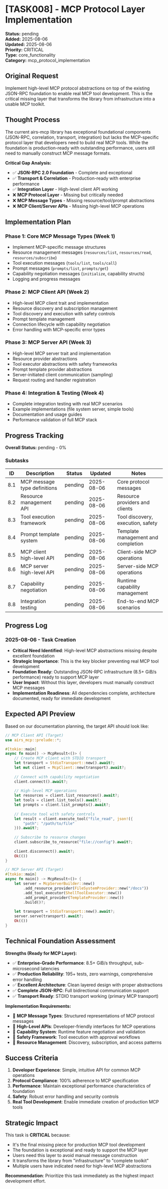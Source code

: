 # [TASK008] - MCP Protocol Layer Implementation

**Status:** pending  
**Added:** 2025-08-06  
**Updated:** 2025-08-06  
**Priority:** CRITICAL  
**Type:** core_functionality  
**Category:** mcp_protocol_implementation

## Original Request
Implement high-level MCP protocol abstractions on top of the existing JSON-RPC foundation to enable real MCP tool development. This is the critical missing layer that transforms the library from infrastructure into a usable MCP toolkit.

## Thought Process
The current airs-mcp library has exceptional foundational components (JSON-RPC, correlation, transport, integration) but lacks the MCP-specific protocol layer that developers need to build real MCP tools. While the foundation is production-ready with outstanding performance, users still need to manually construct MCP message formats.

**Critical Gap Analysis:**
- ✅ **JSON-RPC 2.0 Foundation** - Complete and exceptional
- ✅ **Transport & Correlation** - Production-ready with enterprise performance
- ✅ **Integration Layer** - High-level client API working
- ❌ **MCP Protocol Layer** - Missing but critically needed
- ❌ **MCP Message Types** - Missing resource/tool/prompt abstractions
- ❌ **MCP Client/Server APIs** - Missing high-level MCP operations

## Implementation Plan

### Phase 1: Core MCP Message Types (Week 1)
- Implement MCP-specific message structures
- Resource management messages (`resources/list`, `resources/read`, `resources/subscribe`)
- Tool execution messages (`tools/list`, `tools/call`)  
- Prompt messages (`prompts/list`, `prompts/get`)
- Capability negotiation messages (`initialize`, capability structs)
- Logging and progress messages

### Phase 2: MCP Client API (Week 2)
- High-level MCP client trait and implementation
- Resource discovery and subscription management
- Tool discovery and execution with safety controls
- Prompt template management
- Connection lifecycle with capability negotiation
- Error handling with MCP-specific error types

### Phase 3: MCP Server API (Week 3)
- High-level MCP server trait and implementation
- Resource provider abstractions
- Tool executor abstractions with safety frameworks
- Prompt template provider abstractions
- Server-initiated client communication (sampling)
- Request routing and handler registration

### Phase 4: Integration & Testing (Week 4)
- Complete integration testing with real MCP scenarios
- Example implementations (file system server, simple tools)
- Documentation and usage guides
- Performance validation of full MCP stack

## Progress Tracking

**Overall Status:** pending - 0%

### Subtasks
| ID | Description | Status | Updated | Notes |
|----|-------------|--------|---------|-------|
| 8.1 | MCP message type definitions | pending | 2025-08-06 | Core protocol messages |
| 8.2 | Resource management API | pending | 2025-08-06 | Resource providers and clients |
| 8.3 | Tool execution framework | pending | 2025-08-06 | Tool discovery, execution, safety |
| 8.4 | Prompt template system | pending | 2025-08-06 | Template management and completion |
| 8.5 | MCP client high-level API | pending | 2025-08-06 | Client-side MCP operations |
| 8.6 | MCP server high-level API | pending | 2025-08-06 | Server-side MCP operations |
| 8.7 | Capability negotiation | pending | 2025-08-06 | Runtime capability management |
| 8.8 | Integration testing | pending | 2025-08-06 | End-to-end MCP scenarios |

## Progress Log

### 2025-08-06 - Task Creation
- **Critical Need Identified**: High-level MCP abstractions missing despite excellent foundation
- **Strategic Importance**: This is the key blocker preventing real MCP tool development
- **Foundation Ready**: Outstanding JSON-RPC infrastructure (8.5+ GiB/s performance) ready to support MCP layer
- **User Impact**: Without this layer, developers must manually construct MCP messages
- **Implementation Readiness**: All dependencies complete, architecture documented, ready for immediate development

## Expected API Preview

Based on our documentation planning, the target API should look like:

```rust
// MCP Client API (Target)
use airs_mcp::prelude::*;

#[tokio::main]
async fn main() -> McpResult<()> {
    // Create MCP client with STDIO transport
    let transport = StdioTransport::new().await?;
    let mut client = McpClient::new(transport).await?;
    
    // Connect with capability negotiation
    client.connect().await?;
    
    // High-level MCP operations
    let resources = client.list_resources().await?;
    let tools = client.list_tools().await?;
    let prompts = client.list_prompts().await?;
    
    // Execute tool with safety controls
    let result = client.execute_tool("file_read", json!({
        "path": "/path/to/file"
    })).await?;
    
    // Subscribe to resource changes
    client.subscribe_to_resource("file://config").await?;
    
    client.disconnect().await?;
    Ok(())
}

// MCP Server API (Target)
#[tokio::main]
async fn main() -> McpResult<()> {
    let server = McpServerBuilder::new()
        .add_resource_provider(FileSystemProvider::new("/docs"))
        .add_tool_executor(ShellToolExecutor::new())
        .add_prompt_provider(TemplateProvider::new())
        .build()?;
    
    let transport = StdioTransport::new().await?;
    server.serve(transport).await?;
    Ok(())
}
```

## Technical Foundation Assessment

**Strengths (Ready for MCP Layer):**
- ✅ **Enterprise-Grade Performance**: 8.5+ GiB/s throughput, sub-microsecond latencies
- ✅ **Production Reliability**: 195+ tests, zero warnings, comprehensive error handling
- ✅ **Excellent Architecture**: Clean layered design with proper abstractions
- ✅ **Complete JSON-RPC**: Full bidirectional communication support
- ✅ **Transport Ready**: STDIO transport working (primary MCP transport)

**Implementation Requirements:**
- 🎯 **MCP Message Types**: Structured representations of MCP protocol messages
- 🎯 **High-Level APIs**: Developer-friendly interfaces for MCP operations
- 🎯 **Capability System**: Runtime feature negotiation and validation
- 🎯 **Safety Framework**: Tool execution with approval workflows
- 🎯 **Resource Management**: Discovery, subscription, and access patterns

## Success Criteria

1. **Developer Experience**: Simple, intuitive API for common MCP operations
2. **Protocol Compliance**: 100% adherence to MCP specification 
3. **Performance**: Maintain exceptional performance characteristics of foundation
4. **Safety**: Robust error handling and security controls
5. **Real Tool Development**: Enable immediate creation of production MCP tools

## Strategic Impact

This task is **CRITICAL** because:
- It's the final missing piece for production MCP tool development
- The foundation is exceptional and ready to support the MCP layer
- Users need this layer to avoid manual message construction
- It transforms the library from "infrastructure" to "complete toolkit"
- Multiple users have indicated need for high-level MCP abstractions

**Recommendation**: Prioritize this task immediately as the highest impact development effort.
